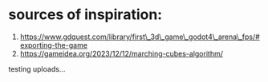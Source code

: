 # sources of inspiration:

1. https://www.gdquest.com/library/first\_3d\_game\_godot4\_arena\_fps/#exporting-the-game
2. https://gameidea.org/2023/12/12/marching-cubes-algorithm/



testing uploads...

